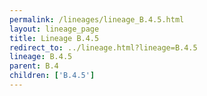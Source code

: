 ```yaml
---
permalink: /lineages/lineage_B.4.5.html
layout: lineage_page
title: Lineage B.4.5
redirect_to: ../lineage.html?lineage=B.4.5
lineage: B.4.5
parent: B.4
children: ['B.4.5']
---
```

